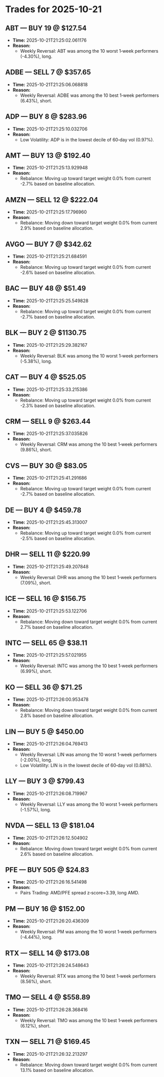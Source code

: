 # Trades for 2025-10-21

## ABT — BUY 19 @ $127.54
- **Time:** 2025-10-21T21:25:02.061176
- **Reason:**
  - Weekly Reversal: ABT was among the 10 worst 1‑week performers (-4.30%), long.

## ADBE — SELL 7 @ $357.65
- **Time:** 2025-10-21T21:25:06.068818
- **Reason:**
  - Weekly Reversal: ADBE was among the 10 best 1‑week performers (6.43%), short.

## ADP — BUY 8 @ $283.96
- **Time:** 2025-10-21T21:25:10.032706
- **Reason:**
  - Low Volatility: ADP is in the lowest decile of 60‑day vol (0.97%).

## AMT — BUY 13 @ $192.40
- **Time:** 2025-10-21T21:25:13.929948
- **Reason:**
  - Rebalance: Moving up toward target weight 0.0% from current -2.7% based on baseline allocation.

## AMZN — SELL 12 @ $222.04
- **Time:** 2025-10-21T21:25:17.796960
- **Reason:**
  - Rebalance: Moving down toward target weight 0.0% from current 2.9% based on baseline allocation.

## AVGO — BUY 7 @ $342.62
- **Time:** 2025-10-21T21:25:21.684591
- **Reason:**
  - Rebalance: Moving up toward target weight 0.0% from current -2.6% based on baseline allocation.

## BAC — BUY 48 @ $51.49
- **Time:** 2025-10-21T21:25:25.549828
- **Reason:**
  - Rebalance: Moving up toward target weight 0.0% from current -2.7% based on baseline allocation.

## BLK — BUY 2 @ $1130.75
- **Time:** 2025-10-21T21:25:29.382167
- **Reason:**
  - Weekly Reversal: BLK was among the 10 worst 1‑week performers (-5.38%), long.

## CAT — BUY 4 @ $525.05
- **Time:** 2025-10-21T21:25:33.215386
- **Reason:**
  - Rebalance: Moving up toward target weight 0.0% from current -2.3% based on baseline allocation.

## CRM — SELL 9 @ $263.44
- **Time:** 2025-10-21T21:25:37.035826
- **Reason:**
  - Weekly Reversal: CRM was among the 10 best 1‑week performers (9.86%), short.

## CVS — BUY 30 @ $83.05
- **Time:** 2025-10-21T21:25:41.291686
- **Reason:**
  - Rebalance: Moving up toward target weight 0.0% from current -2.7% based on baseline allocation.

## DE — BUY 4 @ $459.78
- **Time:** 2025-10-21T21:25:45.313007
- **Reason:**
  - Rebalance: Moving up toward target weight 0.0% from current -2.5% based on baseline allocation.

## DHR — SELL 11 @ $220.99
- **Time:** 2025-10-21T21:25:49.207848
- **Reason:**
  - Weekly Reversal: DHR was among the 10 best 1‑week performers (7.09%), short.

## ICE — SELL 16 @ $156.75
- **Time:** 2025-10-21T21:25:53.122706
- **Reason:**
  - Rebalance: Moving down toward target weight 0.0% from current 2.7% based on baseline allocation.

## INTC — SELL 65 @ $38.11
- **Time:** 2025-10-21T21:25:57.021955
- **Reason:**
  - Weekly Reversal: INTC was among the 10 best 1‑week performers (6.99%), short.

## KO — SELL 36 @ $71.25
- **Time:** 2025-10-21T21:26:00.953478
- **Reason:**
  - Rebalance: Moving down toward target weight 0.0% from current 2.8% based on baseline allocation.

## LIN — BUY 5 @ $450.00
- **Time:** 2025-10-21T21:26:04.769413
- **Reason:**
  - Weekly Reversal: LIN was among the 10 worst 1‑week performers (-2.00%), long.
  - Low Volatility: LIN is in the lowest decile of 60‑day vol (0.88%).

## LLY — BUY 3 @ $799.43
- **Time:** 2025-10-21T21:26:08.719967
- **Reason:**
  - Weekly Reversal: LLY was among the 10 worst 1‑week performers (-1.57%), long.

## NVDA — SELL 13 @ $181.04
- **Time:** 2025-10-21T21:26:12.504902
- **Reason:**
  - Rebalance: Moving down toward target weight 0.0% from current 2.6% based on baseline allocation.

## PFE — BUY 505 @ $24.83
- **Time:** 2025-10-21T21:26:16.541498
- **Reason:**
  - Pairs Trading: AMD/PFE spread z‑score=3.39, long AMD.

## PM — BUY 16 @ $152.00
- **Time:** 2025-10-21T21:26:20.436309
- **Reason:**
  - Weekly Reversal: PM was among the 10 worst 1‑week performers (-4.44%), long.

## RTX — SELL 14 @ $173.08
- **Time:** 2025-10-21T21:26:24.548643
- **Reason:**
  - Weekly Reversal: RTX was among the 10 best 1‑week performers (8.56%), short.

## TMO — SELL 4 @ $558.89
- **Time:** 2025-10-21T21:26:28.368416
- **Reason:**
  - Weekly Reversal: TMO was among the 10 best 1‑week performers (6.12%), short.

## TXN — SELL 71 @ $169.45
- **Time:** 2025-10-21T21:26:32.213297
- **Reason:**
  - Rebalance: Moving down toward target weight 0.0% from current 13.1% based on baseline allocation.

